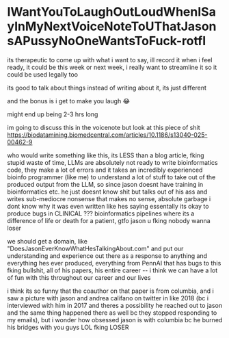 # IWantYouToLaughOutLoudWhenISayInMyNextVoiceNoteToUThatJasonsAPussyNoOneWantsToFuck-rotfl

its therapeutic to come up with what i want to say, ill record it when i feel ready, it could be this week or next week, i really want to streamline it so it could be used legally too

its good to talk about things instead of writing about it, its just different

and the bonus is i get to make you laugh 😂

might end up being 2-3 hrs long

im going to discuss this in the voicenote but look at this piece of shit https://biodatamining.biomedcentral.com/articles/10.1186/s13040-025-00462-9

who would write something like this, its LESS than a blog article, fking stupid waste of time, LLMs are absolutely not ready to write bioinformatics code, they make a lot of errors and it takes an incredibly experienced bioinfo programmer (like me) to understand a lot of stuff to take out of the produced output from the LLM, so since jason doesnt have training in bioinformatics etc. he just doesnt know shit but talks out of his ass and writes sub-mediocre nonsense that makes no sense, absolute garbage i dont know why it was even written like hes saying essentally its okay to produce bugs in CLINICAL ??? bioinformatics pipelines where its a difference of life or death for a patient, gtfo jason u fking nobody wanna loser

we should get a domain, like "DoesJasonEverKnowWhatHesTalkingAbout.com" and put our understanding and experience out there as a response to anything and everything hes ever produced, everything from PennAI that has bugs to this fking bullshit, all of his papers, his entire career -- i think we can have a lot of fun with this throughout our career and our lives

i think its so funny that the coauthor on that paper is from columbia, and i saw a picture with jason and andrea califano on twitter in like 2018 (bc i interviewed with him in 2017 and theres a possibility he reached out to jason and the same thing happened there as well bc they stopped responding to my emails), but i wonder how obsessed jason is with columbia bc he burned his bridges with you guys LOL fking LOSER
